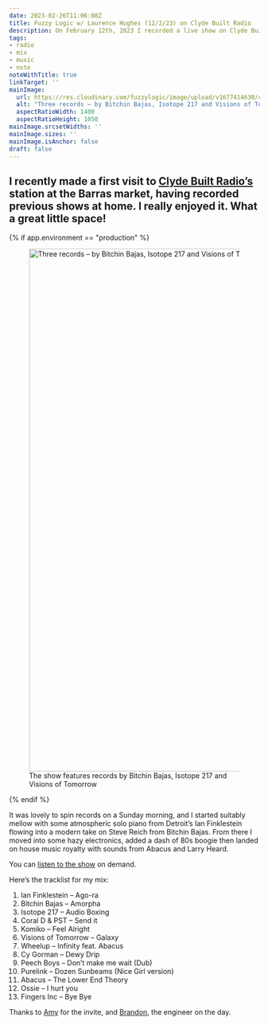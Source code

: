 ```yaml
---
date: 2023-02-26T11:06:08Z
title: Fuzzy Logic w/ Laurence Hughes (12/2/23) on Clyde Built Radio
description: On February 12th, 2023 I recorded a live show on Clyde Built Radio.
tags:
- radio
- mix
- music
- note
noteWithTitle: true
linkTarget: ''
mainImage:
  url: https://res.cloudinary.com/fuzzylogic/image/upload/v1677414630/clyde_1400_feb2023_mozjpg_yxhxkz.jpg
  alt: "Three records – by Bitchin Bajas, Isotope 217 and Visions of Tomorrow – played on Laurence Hughes’s February 2023 Clyde Built Radio show"
  aspectRatioWidth: 1400
  aspectRatioHeight: 1050
mainImage.srcsetWidths: ''
mainImage.sizes: ''
mainImage.isAnchor: false
draft: false
---
```

I recently made a first visit to [Clyde Built Radio’s](https://www.clydebuiltradio.com/) station at the Barras market, having recorded previous shows at home. I really enjoyed it. What a great little space!
---

{% if app.environment == "production" %}

<figure>
  <picture>
    <source type="image/avif" srcset="https://res.cloudinary.com/fuzzylogic/image/upload/f_avif,q_55,w_1292/v1677414630/clyde_1400_feb2023_mozjpg_yxhxkz.jpg" />
    <source type="image/webp" srcset="https://res.cloudinary.com/fuzzylogic/image/upload/f_webp,q_55,w_1292/v1677414630/clyde_1400_feb2023_mozjpg_yxhxkz.jpg" />
      <img class="u-full-parent-width" src="https://res.cloudinary.com/fuzzylogic/image/upload/f_jpg,q_auto,w_1292/v1677414630/clyde_1400_feb2023_mozjpg_yxhxkz.jpg" width="1400" height="1050" alt="Three records – by Bitchin Bajas, Isotope 217 and Visions of Tomorrow – that featured on Laurence Hughes’s February 2023 Clyde Built Radio show" loading="lazy" decoding="async" />
  </picture>
  <figcaption>The show features records by Bitchin Bajas, Isotope 217 and Visions of Tomorrow</figcaption>
</figure>

{% endif %}

It was lovely to spin records on a Sunday morning, and I started suitably mellow with some atmospheric solo piano from Detroit’s Ian Finklestein flowing into a modern take on Steve Reich from Bitchin Bajas. From there I moved into some hazy electronics, added a dash of 80s boogie then landed on house music royalty with sounds from Abacus and Larry Heard.

You can [listen to the show](https://soundcloud.com/clydebuiltradio/fuzzy-logic-w-laurence-hughes) on demand.

Here’s the tracklist for my mix:

1. Ian Finklestein – Ago-ra
1. Bitchin Bajas – Amorpha
1. Isotope 217 – Audio Boxing
1. Coral D & PST – Send it
1. Komiko – Feel Alright
1. Visions of Tomorrow – Galaxy
1. Wheelup – Infinity feat. Abacus
1. Cy Gorman – Dewy Drip
1. Peech Boys – Don’t make me wait (Dub)
1. Purelink – Dozen Sunbeams (Nice Girl version)
1. Abacus – The Lower End Theory
1. Ossie – I hurt you
1. Fingers Inc – Bye Bye

Thanks to [Amy](https://www.instagram.com/a.rodger.s/) for the invite, and [Brandon](https://www.instagram.com/brandonleevear/), the engineer on the day.

